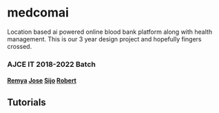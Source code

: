 # medcomai
Location based ai powered online blood bank platform along with health management. This is our 3 year design project and hopefully fingers crossed. 
### AJCE IT 2018-2022 Batch  
#### [Remya]() [Jose]() [Sijo]() [Robert]()

## Tutorials 
